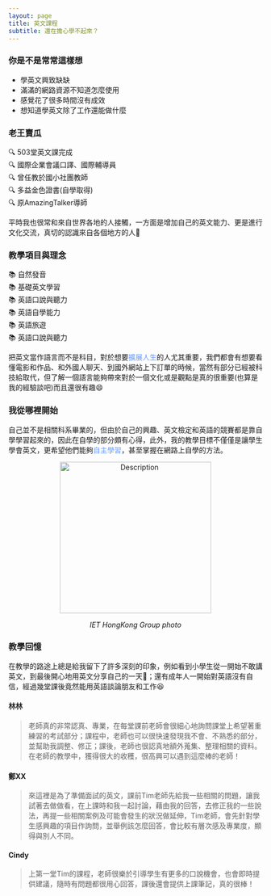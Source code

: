```yaml
---
layout: page
title: 英文課程
subtitle: 還在擔心學不起來？
---
```


### 你是不是常常這樣想

* 學英文興致缺缺
* 滿滿的網路資源不知道怎麼使用
* 感覺花了很多時間沒有成效
* 想知道學英文除了工作還能做什麼

### 老王賣瓜

<ul style="list-style-type: none; padding-left: 0;">
  <li>🔍 503堂英文課完成</li>
  <li>🔍 國際企業會議口譯、國際輔導員</li>
  <li>🔍 曾任教於國小社團教師</li>
  <li>🔍 多益金色證書(自學取得)</li>
  <li>🔍 原AmazingTalker導師</li>
</ul>

平時我也很常和來自世界各地的人接觸，一方面是增加自己的英文能力、更是進行文化交流，真切的認識來自各個地方的人💌

### 教學項目與理念

<ul style="list-style-type: none; padding-left: 0;">
  <li>📚 自然發音</li>
  <li>📚 基礎英文學習</li>
  <li>📚 英語口說與聽力</li>
  <li>📚 英語自學能力</li>
  <li>📚 英語旅遊</li>
  <li>📚 英語口說與聽力</li>
</ul>

把英文當作語言而不是科目，對於想要<span style="color: #6699ff;">擴展人生</span>的人尤其重要，我們都會有想要看懂電影和作品、和外國人聊天、到國外網站上下訂單的時候，當然有部分已經被科技給取代，但了解一個語言能夠帶來對於一個文化或是觀點是真的很重要(也算是我的經驗談吧)而且還很有趣😄

### 我從哪裡開始

自己並不是相關科系畢業的，但由於自己的興趣、英文檢定和英語的競賽都是靠自學學習起來的，因此在自學的部分頗有心得，此外，我的教學目標不僅僅是讓學生學會英文，更希望他們能夠<span style="color: #6699ff;">自主學習</span>，甚至掌握在網路上自學的方法。

<div style="text-align: center;">
  <img src="/assets/img/DSC01800.JPG" alt="Description" width="300"/>
  <p style="font-style: italic;">IET HongKong Group photo</p>
</div>

### 教學回憶

在教學的路途上總是給我留下了許多深刻的印象，例如看到小學生從一開始不敢講英文，到最後開心地用英文分享自己的一天🧒；還有成年人一開始對英語沒有自信，經過幾堂課後竟然能用英語談論朋友和工作😆

#### 林林
> 老師真的非常認真、專業，在每堂課前老師會很細心地詢問課堂上希望著重練習的考試部分；課程中，老師也可以很快速發現我不會、不熟悉的部分，並幫助我調整、修正；課後，老師也很認真地額外蒐集、整理相關的資料。在老師的教學中，獲得很大的收穫，很高興可以遇到這麼棒的老師！

#### 鄭XX
> 來這裡是為了準備面試的英文，課前Tim老師先給我一些相關的問題，讓我試著去做做看，在上課時和我一起討論，藉由我的回答，去修正我的一些說法，再提一些相關案例及可能會發生的狀況做延伸，Tim老師，會先針對學生感興趣的項目作詢問，並舉例該怎麼回答，會比較有層次感及專業度，顯得與別人不同。

#### Cindy
> 上第一堂Tim的課程，老師很樂於引導學生有更多的口說機會，也會即時提供建議，隨時有問題都很用心回答，課後還會提供上課筆記，真的很棒！


